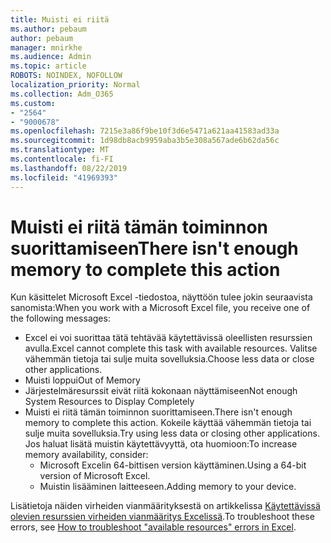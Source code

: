 ```yaml
---
title: Muisti ei riitä
ms.author: pebaum
author: pebaum
manager: mnirkhe
ms.audience: Admin
ms.topic: article
ROBOTS: NOINDEX, NOFOLLOW
localization_priority: Normal
ms.collection: Adm_O365
ms.custom:
- "2564"
- "9000678"
ms.openlocfilehash: 7215e3a86f9be10f3d6e5471a621aa41583ad33a
ms.sourcegitcommit: 1d98db8acb9959aba3b5e308a567ade6b62da56c
ms.translationtype: MT
ms.contentlocale: fi-FI
ms.lasthandoff: 08/22/2019
ms.locfileid: "41969393"
---
```

# <a name="there-isnt-enough-memory-to-complete-this-action"></a><span data-ttu-id="88ef0-102">Muisti ei riitä tämän toiminnon suorittamiseen</span><span class="sxs-lookup"><span data-stu-id="88ef0-102">There isn't enough memory to complete this action</span></span>

<span data-ttu-id="88ef0-103">Kun käsittelet Microsoft Excel -tiedostoa, näyttöön tulee jokin seuraavista sanomista:</span><span class="sxs-lookup"><span data-stu-id="88ef0-103">When you work with a Microsoft Excel file, you receive one of the following messages:</span></span>

- <span data-ttu-id="88ef0-104">Excel ei voi suorittaa tätä tehtävää käytettävissä oleellisten resurssien avulla.</span><span class="sxs-lookup"><span data-stu-id="88ef0-104">Excel cannot complete this task with available resources.</span></span> <span data-ttu-id="88ef0-105">Valitse vähemmän tietoja tai sulje muita sovelluksia.</span><span class="sxs-lookup"><span data-stu-id="88ef0-105">Choose less data or close other applications.</span></span>
- <span data-ttu-id="88ef0-106">Muisti loppui</span><span class="sxs-lookup"><span data-stu-id="88ef0-106">Out of Memory</span></span>
- <span data-ttu-id="88ef0-107">Järjestelmäresurssit eivät riitä kokonaan näyttämiseen</span><span class="sxs-lookup"><span data-stu-id="88ef0-107">Not enough System Resources to Display Completely</span></span>
- <span data-ttu-id="88ef0-108">Muisti ei riitä tämän toiminnon suorittamiseen.</span><span class="sxs-lookup"><span data-stu-id="88ef0-108">There isn't enough memory to complete this action.</span></span> <span data-ttu-id="88ef0-109">Kokeile käyttää vähemmän tietoja tai sulje muita sovelluksia.</span><span class="sxs-lookup"><span data-stu-id="88ef0-109">Try using less data or closing other applications.</span></span> <span data-ttu-id="88ef0-110">Jos haluat lisätä muistin käytettävyyttä, ota huomioon:</span><span class="sxs-lookup"><span data-stu-id="88ef0-110">To increase memory availability, consider:</span></span> 
    - <span data-ttu-id="88ef0-111">Microsoft Excelin 64-bittisen version käyttäminen.</span><span class="sxs-lookup"><span data-stu-id="88ef0-111">Using a 64-bit version of Microsoft Excel.</span></span>
    - <span data-ttu-id="88ef0-112">Muistin lisääminen laitteeseen.</span><span class="sxs-lookup"><span data-stu-id="88ef0-112">Adding memory to your device.</span></span>

<span data-ttu-id="88ef0-113">Lisätietoja näiden virheiden vianmäärityksestä on artikkelissa [Käytettävissä olevien resurssien virheiden vianmääritys Excelissä](https://docs.microsoft.com/office/troubleshoot/excel/available-resources-errors).</span><span class="sxs-lookup"><span data-stu-id="88ef0-113">To troubleshoot these errors, see [How to troubleshoot "available resources" errors in Excel](https://docs.microsoft.com/office/troubleshoot/excel/available-resources-errors).</span></span>